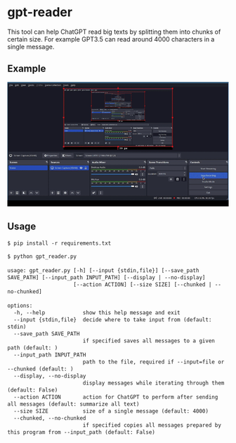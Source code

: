 # gpt-reader

This tool can help ChatGPT read big texts
by splitting them into chunks of certain size. 
For example GPT3.5 can read around 4000 characters in a single message. 

## Example

![Alt text](example.gif)

## Usage

```console
$ pip install -r requirements.txt
```

```console
$ python gpt_reader.py 

usage: gpt_reader.py [-h] [--input {stdin,file}] [--save_path SAVE_PATH] [--input_path INPUT_PATH] [--display | --no-display]
                     [--action ACTION] [--size SIZE] [--chunked | --no-chunked]

options:
  -h, --help            show this help message and exit
  --input {stdin,file}  decide where to take input from (default: stdin)
  --save_path SAVE_PATH
                        if specified saves all messages to a given path (default: )
  --input_path INPUT_PATH
                        path to the file, required if --input=file or --chunked (default: )
  --display, --no-display
                        display messages while iterating through them (default: False)
  --action ACTION       action for ChatGPT to perform after sending all messages (default: summarize all text)
  --size SIZE           size of a single message (default: 4000)
  --chunked, --no-chunked
                        if specified copies all messages prepared by this program from --input_path (default: False)
```


